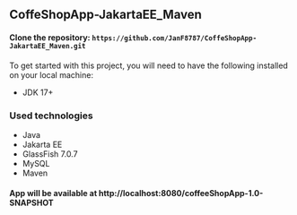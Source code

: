 ## CoffeShopApp-JakartaEE_Maven

#### Clone the repository: `https://github.com/JanF8787/CoffeShopApp-JakartaEE_Maven.git`

To get started with this project, you will need to have the following installed on your local machine:

* JDK 17+

### Used technologies

* Java
* Jakarta EE
* GlassFish 7.0.7
* MySQL
* Maven


#### App will be available at http://localhost:8080/coffeeShopApp-1.0-SNAPSHOT
